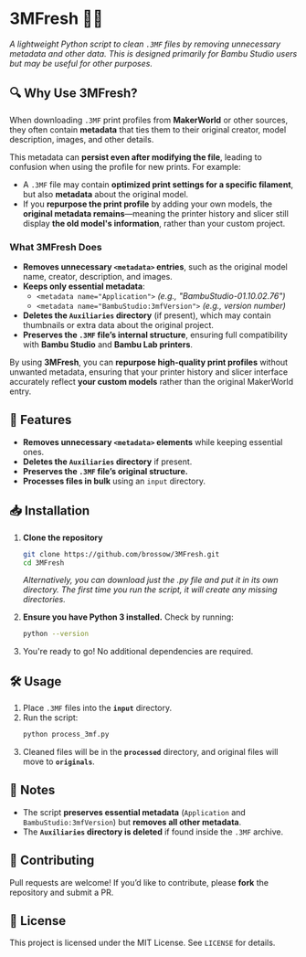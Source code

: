 # 3MFresh 🧼✨
*A lightweight Python script to clean `.3MF` files by removing unnecessary metadata and other data. This is designed primarily for Bambu Studio users but may be useful for other purposes.*

## 🔍 Why Use 3MFresh?
When downloading `.3MF` print profiles from **MakerWorld** or other sources, they often contain **metadata** that ties them to their original creator, model description, images, and other details.

This metadata can **persist even after modifying the file**, leading to confusion when using the profile for new prints. For example:
- A `.3MF` file may contain **optimized print settings for a specific filament**, but also **metadata** about the original model.
- If you **repurpose the print profile** by adding your own models, the **original metadata remains**—meaning the printer history and slicer still display **the old model's information**, rather than your custom project.

### **What 3MFresh Does**
- **Removes unnecessary `<metadata>` entries**, such as the original model name, creator, description, and images.
- **Keeps only essential metadata**:
  - `<metadata name="Application">` *(e.g., "BambuStudio-01.10.02.76")*
  - `<metadata name="BambuStudio:3mfVersion">` *(e.g., version number)*
- **Deletes the `Auxiliaries` directory** (if present), which may contain thumbnails or extra data about the original project.
- **Preserves the `.3MF` file’s internal structure**, ensuring full compatibility with **Bambu Studio** and **Bambu Lab printers**.

By using **3MFresh**, you can **repurpose high-quality print profiles** without unwanted metadata, ensuring that your printer history and slicer interface accurately reflect **your custom models** rather than the original MakerWorld entry.

## 🚀 Features
- **Removes unnecessary `<metadata>` elements** while keeping essential ones.
- **Deletes the `Auxiliaries` directory** if present.
- **Preserves the `.3MF` file’s original structure.**
- **Processes files in bulk** using an `input` directory.

## 📥 Installation
1. **Clone the repository**
   ```bash
   git clone https://github.com/brossow/3MFresh.git
   cd 3MFresh
   ```
   *Alternatively, you can download just the .py file and put it in its own directory. The first time you run the script, it will create any missing directories.*

2. **Ensure you have Python 3 installed.**
   Check by running:
   ```bash
   python --version
   ```

3. You're ready to go! No additional dependencies are required.

## 🛠 Usage
1. Place `.3MF` files into the **`input`** directory.
2. Run the script:
   ```bash
   python process_3mf.py
   ```
3. Cleaned files will be in the **`processed`** directory, and original files will move to **`originals`**.

## 📌 Notes
- The script **preserves essential metadata** (`Application` and `BambuStudio:3mfVersion`) but **removes all other metadata**.
- The **`Auxiliaries` directory is deleted** if found inside the `.3MF` archive.

## 🤝 Contributing
Pull requests are welcome! If you’d like to contribute, please **fork** the repository and submit a PR.

## 📝 License
This project is licensed under the MIT License. See `LICENSE` for details.
